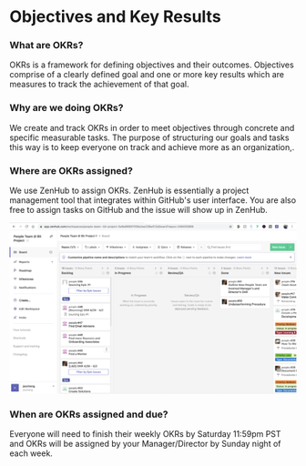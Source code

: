 # Objectives and Key Results

### What are OKRs?

OKRs is a framework for defining objectives and their outcomes. Objectives comprise of a clearly defined goal and one or more key results which are measures to track the achievement of that goal. 

### Why are we doing OKRs?

We create and track OKRs in order to meet objectives through concrete and specific measurable tasks. The purpose of structuring our goals and tasks this way is to keep everyone  on track and achieve more as an organization,.

### Where are OKRs assigned?

We use ZenHub to assign OKRs. ZenHub is essentially a project management tool that integrates within GitHub's user interface. You are also free to assign tasks on GitHub and the issue will show up in ZenHub.

![](../../../.gitbook/assets/screen-shot-2020-05-05-at-9.02.52-am.png)

### When are OKRs assigned and due?

Everyone will need to finish their weekly OKRs by Saturday 11:59pm PST and OKRs will be assigned by your Manager/Director by Sunday night of each week.

